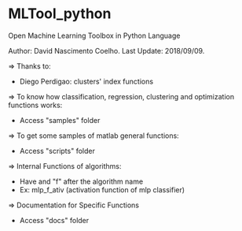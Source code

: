 # MLTool_python
Open Machine Learning Toolbox in Python Language

Author: David Nascimento Coelho. 
Last Update: 2018/09/09. 

=> Thanks to:

- Diego Perdigao: clusters' index functions

=> To know how classification, regression, clustering and optimization 
   functions works:

- Access "samples" folder

=> To get some samples of matlab general functions:

- Access "scripts" folder
 
=> Internal Functions of algorithms:

- Have and "f" after the algorithm name
- Ex: mlp_f_ativ (activation function of mlp classifier)

=> Documentation for Specific Functions

- Access "docs" folder
